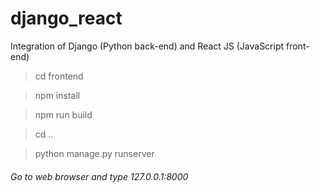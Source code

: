 # django_react
Integration of Django (Python back-end) and React JS (JavaScript front-end)

> cd frontend

> npm install

> npm run build

> cd ..

> python manage.py runserver

###### Go to web browser and type 127.0.0.1:8000
